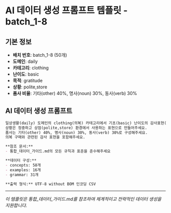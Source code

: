 # AI 데이터 생성 프롬프트 템플릿 - batch_1-8

## 기본 정보
- **배치 번호**: batch_1-8 (50개)
- **도메인**: daily
- **카테고리**: clothing
- **난이도**: basic
- **목적**: gratitude
- **상황**: polite,store
- **품사 비율**: 기타(other) 40%, 명사(noun) 30%, 동사(verb) 30%

## AI 데이터 생성 프롬프트

```markdown
일상생활(daily) 도메인의 clothing(의복) 카테고리에서 기초(basic) 난이도의 감사표현(gratitude) 목적 데이터를 50개 생성해주세요.
상황은 정중하고 상점(polite,store) 환경에서 사용하는 표현으로 만들어주세요.
품사는 기타(other) 40%, 명사(noun) 30%, 동사(verb) 30%로 구성해주세요.
의복 구매와 관련된 감사 표현을 포함해주세요.

**참조 문서:**
- 통합_데이터_가이드.md의 모든 규칙과 표준을 준수해주세요

**데이터 구성:**
- concepts: 58개
- examples: 16개  
- grammar: 31개

**출력 형식:** UTF-8 without BOM 인코딩 CSV
```

---

_이 템플릿은 통합_데이터_가이드.md를 참조하여 체계적이고 전략적인 데이터 생성을 지원합니다._